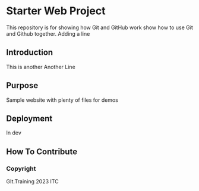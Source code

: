 # Starter Web Project

This repository is for showing how Git and GitHub work
show how to use Git and Github together. Adding a line

## Introduction

This is another
Another
Line

## Purpose

Sample website with plenty of files for demos

## Deployment

In dev

## How To Contribute

### Copyright 
GIt.Training 2023 ITC

